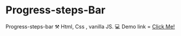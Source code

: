 # Progress-steps-Bar
Progress-steps-bar
⚒️ Html, Css , vanilla JS.
💻 Demo link = [Click Me!](https://zaheer-zk.github.io/Progress-steps-Bar/)
